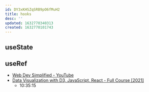 ```yaml
---
id: DY3xKHSZqSRB9pO6fMuH2
title: hooks
desc: ''
updated: 1632770340313
created: 1632770101743
---
```


## useState

## useRef

* [Web Dev Simplified - YouTube](https://www.youtube.com/channel/UCFbNIlppjAuEX4znoulh0Cw)
* [Data Visualization with D3, JavaScript, React - Full Course [2021]](https://youtu.be/2LhoCfjm8R4?t=38127)
  * 10:35:15
